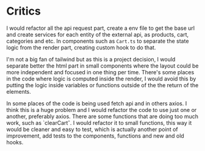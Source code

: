 # Critics

I would refactor all the api request part, create a env file to get the base url and create services for each entity of the external api, as products, cart, categories and etc. In components such as `Cart.ts` to separate the state logic from the render part, creating custom hook to do that.

I'm not a big fan of tailwind but as this is a project decision, I would separate better the html part in small components where the layout could be more independent and focused in one thing per time. There's some places in the code where logic is computed inside the render, I would avoid  this by putting the logic inside variables or functions outside of the the return of the elements.

In some places of the code is being used fetch api and in others axios. I think this is a huge problem and I would refactor the code to use just one or another, preferably axios. There are some functions that are doing too much work, such as `clearCartˆ. I would refactor it to small functions, this way it would be cleaner and easy to test, which is actually another point of improvement, add tests to the components, functions and new and old hooks.
